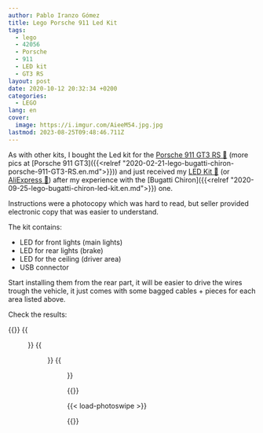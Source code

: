 ```yaml
---
author: Pablo Iranzo Gómez
title: Lego Porsche 911 Led Kit
tags:
  - lego
  - 42056
  - Porsche
  - 911
  - LED kit
  - GT3 RS
layout: post
date: 2020-10-12 20:32:34 +0200
categories:
  - LEGO
lang: en
cover:
  image: https://i.imgur.com/AieeM54.jpg.jpg
lastmod: 2023-08-25T09:48:46.711Z
---
```


As with other kits, I bought the Led kit for the [Porsche 911 GT3 RS 🛒](https://www.amazon.es/dp/B01CCT2ZHC?tag=redken-21) (more pics at [Porsche 911 GT3]({{<relref "2020-02-21-lego-bugatti-chiron-porsche-911-GT3-RS.en.md">}})) and just received my [LED Kit 🛒](https://www.amazon.es/dp/B07C31ZFDM?tag=redken-21) (or [AliExpress 🛒](https://s.click.aliexpress.com/e/_eKUAhL)) after my experience with the [Bugatti Chiron]({{<relref "2020-09-25-lego-bugatti-chiron-led-kit.en.md">}}) one.

Instructions were a photocopy which was hard to read, but seller provided electronic copy that was easier to understand.

The kit contains:

- LED for front lights (main lights)
- LED for rear lights (brake)
- LED for the ceiling (driver area)
- USB connector

Start installing them from the rear part, it will be easier to drive the wires trough the vehicle, it just comes with some bagged cables + pieces for each area listed above.

Check the results:

{{<gallery>}}
{{<figure src="https://i.imgur.com/AieeM54t.jpg" link="https://i.imgur.com/AieeM54.jpg.jpg" alt="" >}}
{{<figure src="https://i.imgur.com/YnxvdGBt.jpg" link="https://i.imgur.com/YnxvdGB.jpg.jpg" alt="" >}}
{{<figure src="https://i.imgur.com/NOJbVyCt.jpg" link="https://i.imgur.com/NOJbVyC.jpg.jpg" alt="" >}}

{{</gallery>}}

{{< load-photoswipe >}}

{{<enjoy>}}
